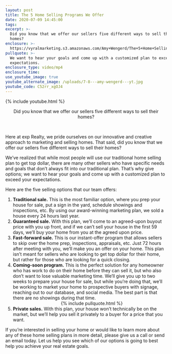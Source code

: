 ```yaml
---
layout: post
title: The 5 Home Selling Programs We Offer
date: 2020-07-09 14:45:00
tags:
excerpt: >-
  Did you know that we offer our sellers five different ways to sell their
  homes?
enclosure: >-
  https://vyralmarketing.s3.amazonaws.com/Amy+Wengerd/The+5+Home+Selling+Programs+We+Offer.mp4
pullquote: >-
  We want to hear your goals and come up with a customized plan to exceed your
  expectations.
enclosure_type: video/mp4
enclosure_time:
use_youtube_image: true
youtube_alternate_image: /uploads/7-8---amy-wengerd---yt.jpg
youtube_code: C52rr_xgOJ4
---
```


{% include youtube.html %}

<center>Did you know that we offer our sellers five different ways to sell their homes?</center>

&nbsp;

Here at exp Realty, we pride ourselves on our innovative and creative approach to marketing and selling homes. That said, did you know that we offer our sellers five different ways to sell their homes?

We’ve realized that while most people will use our traditional home selling plan to get top dollar, there are many other sellers who have specific needs and goals that don’t always fit into our traditional plan. That’s why give options; we want to hear your goals and come up with a customized plan to exceed your expectations.

Here are the five selling options that our team offers:&nbsp;

1. **Traditional sale.** This is the most familiar option, where you prep your house for sale, put a sign in the yard, schedule showings and inspections, etc. By using our award-winning marketing plan, we sold a house every 24 hours last year.
2. **Guaranteed sale.** With this plan, we’ll come to an agreed-upon buyout price with you up front, and if we can’t sell your house in the first 59 days, we’ll buy your home from you at the agreed upon price.
3. **Fast-forward sale.** This is our instant-offer program that allows sellers to skip over the home prep, inspections, appraisals, etc. Just 72 hours after meeting with you, we’ll make you an offer on your home. This plan isn’t meant for sellers who are looking to get top dollar for their home, but rather for those who are looking for a quick closing.
4. **Coming-soon program.** This is the perfect solution for any homeowner who has work to do on their home before they can sell it, but who also don’t want to lose valuable marketing time. We’ll give you up to two weeks to prepare your house for sale, but while you’re doing that, we’ll be working to market your home to prospective buyers with signage, reaching out to our database, and social media. The best part is that there are no showings during that time.&nbsp; &nbsp; &nbsp; &nbsp; &nbsp; &nbsp; &nbsp; &nbsp; &nbsp; &nbsp; &nbsp; &nbsp; &nbsp; &nbsp; &nbsp; &nbsp; &nbsp; &nbsp; &nbsp; &nbsp; &nbsp; &nbsp; &nbsp; &nbsp; &nbsp; &nbsp; &nbsp; &nbsp; &nbsp; &nbsp; &nbsp; &nbsp; &nbsp; &nbsp; &nbsp; &nbsp; &nbsp; &nbsp; &nbsp; &nbsp; &nbsp; &nbsp; &nbsp; &nbsp; &nbsp; &nbsp; &nbsp; {% include pullquote.html %}
5. **Private sales.** With this plan, your house won’t technically be on the market, but we’ll help you sell it privately to a buyer for a price that you want.

If you’re interested in selling your home or would like to learn more about any of these home selling plans in more detail, please give us a call or send an email today. Let us help you see which of our options is going to best help you achieve your real estate goals.